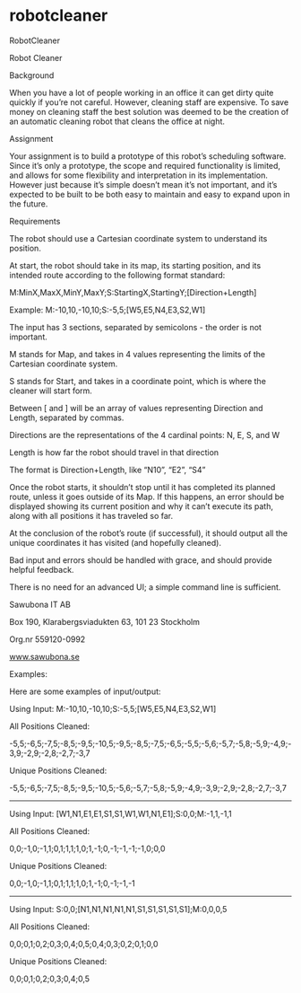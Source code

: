 # robotcleaner
RobotCleaner


Robot Cleaner

Background

When you have a lot of people working in an office it can get dirty quite quickly if you’re not careful. However, cleaning staff are expensive. To save money on cleaning staff the best solution was deemed to be the creation of an automatic cleaning robot that cleans the office at night.

Assignment

Your assignment is to build a prototype of this robot’s scheduling software. Since it’s only a prototype, the scope and required functionality is limited, and allows for some flexibility and interpretation in its implementation. However just because it’s simple doesn’t mean it’s not important, and it’s expected to be built to be both easy to maintain and easy to expand upon in the future.

Requirements

The robot should use a Cartesian coordinate system to understand its position.

At start, the robot should take in its map, its starting position, and its intended route according to the following format standard:

M:MinX,MaxX,MinY,MaxY;S:StartingX,StartingY;[Direction+Length]

Example: M:-10,10,-10,10;S:-5,5;[W5,E5,N4,E3,S2,W1]

The input has 3 sections, separated by semicolons - the order is not important.

M stands for Map, and takes in 4 values representing the limits of the Cartesian coordinate system.

S stands for Start, and takes in a coordinate point, which is where the cleaner will start form.

Between [ and ] will be an array of values representing Direction and Length, separated by commas.

Directions are the representations of the 4 cardinal points: N, E, S, and W

Length is how far the robot should travel in that direction

The format is Direction+Length, like “N10”, “E2”, “S4”

Once the robot starts, it shouldn’t stop until it has completed its planned route, unless it goes outside of its Map. If this happens, an error should be displayed showing its current position and why it can’t execute its path, along with all positions it has traveled so far.

At the conclusion of the robot’s route (if successful), it should output all the unique coordinates it has visited (and hopefully cleaned).

Bad input and errors should be handled with grace, and should provide helpful feedback.

There is no need for an advanced UI; a simple command line is sufficient.


Sawubona IT AB

Box 190, Klarabergsviadukten 63, 101 23 Stockholm

Org.nr 559120-0992

www.sawubona.se



Examples:

Here are some examples of input/output:

Using Input: M:-10,10,-10,10;S:-5,5;[W5,E5,N4,E3,S2,W1]

All Positions Cleaned:

-5,5;-6,5;-7,5;-8,5;-9,5;-10,5;-9,5;-8,5;-7,5;-6,5;-5,5;-5,6;-5,7;-5,8;-5,9;-4,9;-3,9;-2,9;-2,8;-2,7;-3,7

Unique Positions Cleaned:

-5,5;-6,5;-7,5;-8,5;-9,5;-10,5;-5,6;-5,7;-5,8;-5,9;-4,9;-3,9;-2,9;-2,8;-2,7;-3,7

-----------------------

Using Input: [W1,N1,E1,E1,S1,S1,W1,W1,N1,E1];S:0,0;M:-1,1,-1,1

All Positions Cleaned:

0,0;-1,0;-1,1;0,1;1,1;1,0;1,-1;0,-1;-1,-1;-1,0;0,0

Unique Positions Cleaned:

0,0;-1,0;-1,1;0,1;1,1;1,0;1,-1;0,-1;-1,-1

-----------------------

Using Input: S:0,0;[N1,N1,N1,N1,N1,S1,S1,S1,S1,S1];M:0,0,0,5

All Positions Cleaned:

0,0;0,1;0,2;0,3;0,4;0,5;0,4;0,3;0,2;0,1;0,0

Unique Positions Cleaned:

0,0;0,1;0,2;0,3;0,4;0,5
